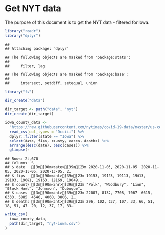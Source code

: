 Get NYT data
================

The purpose of this document is to get the NYT data - filtered for Iowa.

``` r
library("readr")
library("dplyr")
```

    ## 
    ## Attaching package: 'dplyr'

    ## The following objects are masked from 'package:stats':
    ## 
    ##     filter, lag

    ## The following objects are masked from 'package:base':
    ## 
    ##     intersect, setdiff, setequal, union

``` r
library("fs")
```

``` r
dir_create("data")

dir_target <- path("data", "nyt")
dir_create(dir_target)
```

``` r
iowa_county_data <- 
  "https://raw.githubusercontent.com/nytimes/covid-19-data/master/us-counties.csv" %>%
  read_csv(col_types = "Dcciii") %>%
  dplyr::filter(state == "Iowa") %>%
  select(date, fips, county, cases, deaths) %>%
  arrange(desc(date), desc(cases)) %>%
  glimpse()
```

    ## Rows: 21,670
    ## Columns: 5
    ## $ date   [3m[90m<date>[39m[23m 2020-11-05, 2020-11-05, 2020-11-05, 2020-11-05, 2020-11-05, 2…
    ## $ fips   [3m[90m<int>[39m[23m 19153, 19193, 19113, 19013, 19103, 19061, 19163, 19169, 19049,…
    ## $ county [3m[90m<chr>[39m[23m "Polk", "Woodbury", "Linn", "Black Hawk", "Johnson", "Dubuque"…
    ## $ cases  [3m[90m<int>[39m[23m 22007, 8132, 7708, 7067, 6615, 6333, 5885, 4546, 4060, 3806, 2…
    ## $ deaths [3m[90m<int>[39m[23m 296, 102, 137, 107, 33, 66, 51, 18, 51, 47, 20, 12, 37, 17, 33…

``` r
write_csv(
  iowa_county_data,
  path(dir_target, "nyt-iowa.csv")
)
```
